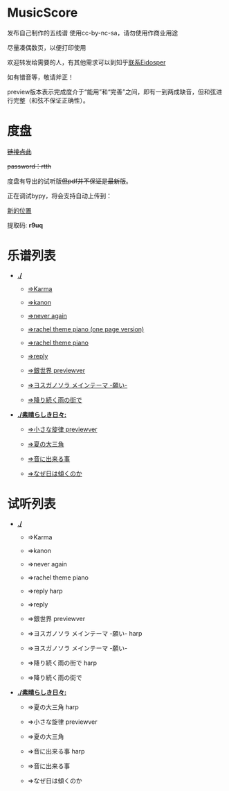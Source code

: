 # MusicScore
发布自己制作的五线谱 使用cc-by-nc-sa，请勿使用作商业用途

尽量凑偶数页，以便打印使用

欢迎转发给需要的人，有其他需求可以到知乎[联系Eidosper](https://zhuanlan.zhihu.com/p/66562029)

如有错音等，敬请斧正！

preview版本表示完成度介于“能用”和“完善”之间，即有一到两成缺音，但和弦进行完整（和弦不保证正确性）。

# 度盘
~~[链接点此](https://pan.baidu.com/s/123JEbAijYirGo-spJ9KI1g)~~

~~password：rtth~~

度盘有导出的试听版~~但pdf并不保证是最新版~~。

正在调试bypy，将会支持自动上传到：

[新的位置](https://pan.baidu.com/s/1LEuUXNsldc7Uj4qYjRzq-A)

提取码: **r9uq** 

# 乐谱列表
+ **[./](.)**

   + [=>Karma](./Karma.pdf)

   + [=>kanon](./kanon.pdf)

   + [=>never again](./never%20again.pdf)

   + [=>rachel theme piano (one page version)](./rachel%20theme%20piano%20%28one%20page%20version%29.pdf)

   + [=>rachel theme piano](./rachel%20theme%20piano.pdf)

   + [=>reply](./reply.pdf)

   + [=>銀世界 previewver](./%E9%8A%80%E4%B8%96%E7%95%8C%20previewver.pdf)

   + [=>ヨスガノソラ メインテーマ -願い-](./%E3%83%A8%E3%82%B9%E3%82%AB%E3%82%99%E3%83%8E%E3%82%BD%E3%83%A9%20%E3%83%A1%E3%82%A4%E3%83%B3%E3%83%86%E3%83%BC%E3%83%9E%20-%E9%A1%98%E3%81%84-.pdf)

   + [=>降り続く雨の街で](./%E9%99%8D%E3%82%8A%E7%B6%9A%E3%81%8F%E9%9B%A8%E3%81%AE%E8%A1%97%E3%81%A6%E3%82%99.pdf)

+ **[./素晴らしき⽇々:](./素晴らしき⽇々)**

   + [=>小さな旋律 previewver](./%E7%B4%A0%E6%99%B4%E3%82%89%E3%81%97%E3%81%8D%E2%BD%87%E3%80%85/%E5%B0%8F%E3%81%95%E3%81%AA%E6%97%8B%E5%BE%8B%20previewver.pdf)

   + [=>夏の大三角](./%E7%B4%A0%E6%99%B4%E3%82%89%E3%81%97%E3%81%8D%E2%BD%87%E3%80%85/%E5%A4%8F%E3%81%AE%E5%A4%A7%E4%B8%89%E8%A7%92.pdf)

   + [=>音に出来る事](./%E7%B4%A0%E6%99%B4%E3%82%89%E3%81%97%E3%81%8D%E2%BD%87%E3%80%85/%E9%9F%B3%E3%81%AB%E5%87%BA%E6%9D%A5%E3%82%8B%E4%BA%8B.pdf)

   + [=>なぜ日は傾くのか](./%E7%B4%A0%E6%99%B4%E3%82%89%E3%81%97%E3%81%8D%E2%BD%87%E3%80%85/%E3%81%AA%E3%81%9B%E3%82%99%E6%97%A5%E3%81%AF%E5%82%BE%E3%81%8F%E3%81%AE%E3%81%8B.pdf)

# 试听列表
+ **[./](.)**

   + =>Karma

   + =>kanon

   + =>never again

   + =>rachel theme piano

   + =>reply harp

   + =>reply

   + =>銀世界 previewver

   + =>ヨスガノソラ メインテーマ -願い- harp

   + =>ヨスガノソラ メインテーマ -願い-

   + =>降り続く雨の街で harp

   + =>降り続く雨の街で

+ **[./素晴らしき⽇々:](./%E7%B4%A0%E6%99%B4%E3%82%89%E3%81%97%E3%81%8D%E2%BD%87%E3%80%85)**

   + =>夏の大三角 harp

   + =>小さな旋律 previewver

   + =>夏の大三角

   + =>音に出来る事 harp

   + =>音に出来る事

   + =>なぜ日は傾くのか

